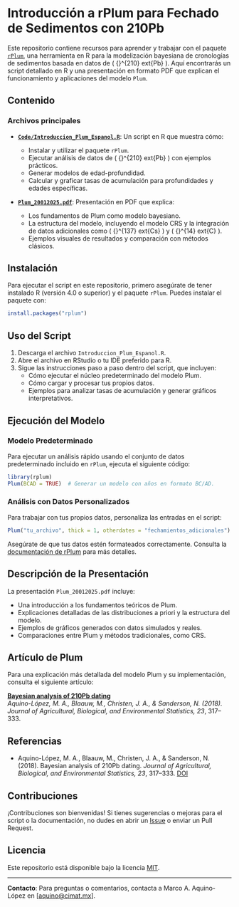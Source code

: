 
# Introducción a rPlum para Fechado de Sedimentos con 210Pb

Este repositorio contiene recursos para aprender y trabajar con el paquete [`rPlum`](https://cran.r-project.org/web/packages/rplum/index.html), una herramienta en R para la modelización bayesiana de cronologías de sedimentos basada en datos de \( {}^{210}	ext{Pb} \). Aquí encontrarás un script detallado en R y una presentación en formato PDF que explican el funcionamiento y aplicaciones del modelo `Plum`.

## Contenido

### Archivos principales

- **[`Code/Introduccion_Plum_Espanol.R`](Introduccion_Plum_Espanol.R)**: Un script en R que muestra cómo:
  - Instalar y utilizar el paquete `rPlum`.
  - Ejecutar análisis de datos de \( {}^{210}	ext{Pb} \) con ejemplos prácticos.
  - Generar modelos de edad-profundidad.
  - Calcular y graficar tasas de acumulación para profundidades y edades específicas.

- **[`Plum_20012025.pdf`](Plum_20012025.pdf)**: Presentación en PDF que explica:
  - Los fundamentos de Plum como modelo bayesiano.
  - La estructura del modelo, incluyendo el modelo CRS y la integración de datos adicionales como \( {}^{137}	ext{Cs} \) y \( {}^{14}	ext{C} \).
  - Ejemplos visuales de resultados y comparación con métodos clásicos.

## Instalación

Para ejecutar el script en este repositorio, primero asegúrate de tener instalado R (versión 4.0 o superior) y el paquete `rPlum`. Puedes instalar el paquete con:

```R
install.packages("rplum")
```

## Uso del Script

1. Descarga el archivo `Introduccion_Plum_Espanol.R`.
2. Abre el archivo en RStudio o tu IDE preferido para R.
3. Sigue las instrucciones paso a paso dentro del script, que incluyen:
   - Cómo ejecutar el núcleo predeterminado del modelo Plum.
   - Cómo cargar y procesar tus propios datos.
   - Ejemplos para analizar tasas de acumulación y generar gráficos interpretativos.

## Ejecución del Modelo

### Modelo Predeterminado

Para ejecutar un análisis rápido usando el conjunto de datos predeterminado incluido en `rPlum`, ejecuta el siguiente código:

```R
library(rplum)
Plum(BCAD = TRUE)  # Generar un modelo con años en formato BC/AD.
```

### Análisis con Datos Personalizados

Para trabajar con tus propios datos, personaliza las entradas en el script:

```R
Plum("tu_archivo", thick = 1, otherdates = "fechamientos_adicionales")
```

Asegúrate de que tus datos estén formateados correctamente. Consulta la [documentación de rPlum](https://cran.r-project.org/web/packages/rplum/index.html) para más detalles.

## Descripción de la Presentación

La presentación `Plum_20012025.pdf` incluye:

- Una introducción a los fundamentos teóricos de Plum.
- Explicaciones detalladas de las distribuciones a priori y la estructura del modelo.
- Ejemplos de gráficos generados con datos simulados y reales.
- Comparaciones entre Plum y métodos tradicionales, como CRS.

## Artículo de Plum

Para una explicación más detallada del modelo Plum y su implementación, consulta el siguiente artículo:

**[Bayesian analysis of 210Pb dating](https://doi.org/10.1007/s13253-018-0328-7)**  
_Aquino-López, M. A., Blaauw, M., Christen, J. A., & Sanderson, N. (2018)._  
*Journal of Agricultural, Biological, and Environmental Statistics, 23*, 317–333.

## Referencias

- Aquino-López, M. A., Blaauw, M., Christen, J. A., & Sanderson, N. (2018). Bayesian analysis of 210Pb dating. *Journal of Agricultural, Biological, and Environmental Statistics, 23*, 317–333. [DOI](https://doi.org/10.1007/s13253-018-0328-7)


## Contribuciones

¡Contribuciones son bienvenidas! Si tienes sugerencias o mejoras para el script o la documentación, no dudes en abrir un [Issue](https://github.com/) o enviar un Pull Request.

## Licencia

Este repositorio está disponible bajo la licencia [MIT](LICENSE).

---

**Contacto**: Para preguntas o comentarios, contacta a Marco A. Aquino-López en [aquino@cimat.mx].
